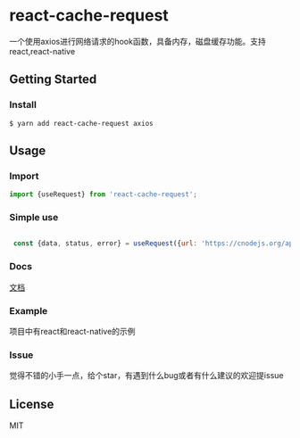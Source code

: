 # react-cache-request

一个使用axios进行网络请求的hook函数，具备内存，磁盘缓存功能。支持react,react-native

## Getting Started


### Install

```
$ yarn add react-cache-request axios
```

## Usage

### Import

```js
import {useRequest} from 'react-cache-request';
```

### Simple use
```jsx

 const {data, status, error} = useRequest({url: 'https://cnodejs.org/api/v1/topics'})

```

### Docs

[文档](https://puti94.github.io/react-cache-request/)

### Example
项目中有react和react-native的示例
### Issue

觉得不错的小手一点，给个star，有遇到什么bug或者有什么建议的欢迎提issue

## License

MIT
